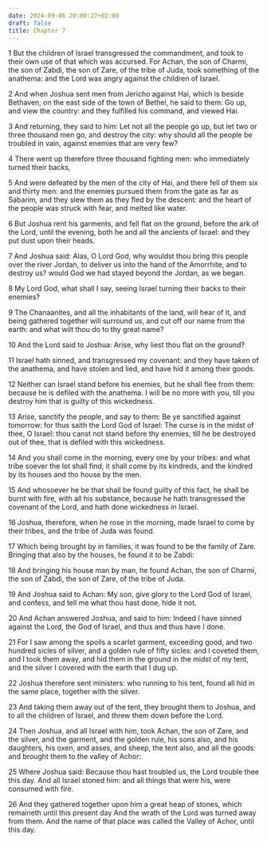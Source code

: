 ```yaml
---
date: 2024-09-06 20:00:27+02:00
draft: false
title: Chapter 7
---
```




1 But the children of Israel transgressed the commandment, and took to their own use of that which was accursed. For Achan, the son of Charmi, the son of Zabdi, the son of Zare, of the tribe of Juda, took something of the anathema: and the Lord was angry against the children of Israel.

2 And when Joshua sent men from Jericho against Hai, which is beside Bethaven, on the east side of the town of Bethel, he said to them: Go up, and view the country: and they fulfilled his command, and viewed Hai.

3 And returning, they said to him: Let not all the people go up, but let two or three thousand men go, and destroy the city: why should all the people be troubled in vain, against enemies that are very few?

4 There went up therefore three thousand fighting men: who immediately turned their backs,

5 And were defeated by the men of the city of Hai, and there fell of them six and thirty men: and the enemies pursued them from the gate as far as Sabarim, and they slew them as they fled by the descent: and the heart of the people was struck with fear, and melted like water.

6 But Joshua rent his garments, and fell flat on the ground, before the ark of the Lord, until the evening, both he and all the ancients of Israel: and they put dust upon their heads.

7 And Joshua said: Alas, O Lord God, why wouldst thou bring this people over the river Jordan, to deliver us into the hand of the Amorrhite, and to destroy us? would God we had stayed beyond the Jordan, as we began.

8 My Lord God, what shall I say, seeing Israel turning their backs to their enemies?

9 The Chanaanites, and all the inhabitants of the land, will hear of it, and being gathered together will surround us, and cut off our name from the earth: and what wilt thou do to thy great name?

10 And the Lord said to Joshua: Arise, why liest thou flat on the ground?

11 Israel hath sinned, and transgressed my covenant: and they have taken of the anathema, and have stolen and lied, and have hid it among their goods.

12 Neither can Israel stand before his enemies, but he shall flee from them: because he is defiled with the anathema. I will be no more with you, till you destroy him that is guilty of this wickedness.

13 Arise, sanctify the people, and say to them: Be ye sanctified against tomorrow: for thus saith the Lord God of Israel: The curse is in the midst of thee, O Israel: thou canst not stand before thy enemies, till he be destroyed out of thee, that is defiled with this wickedness.

14 And you shall come in the morning, every one by your tribes: and what tribe soever the lot shall find, it shall come by its kindreds, and the kindred by its houses and tho house by the men.

15 And whosoever he be that shall be found guilty of this fact, he shall be burnt with fire, with all his substance, because he hath transgressed the covenant of the Lord, and hath done wickedness in Israel.

16 Joshua, therefore, when he rose in the morning, made Israel to come by their tribes, and the tribe of Juda was found.

17 Which being brought by in families, it was found to be the family of Zare. Bringing that also by the houses, he found it to be Zabdi:

18 And bringing his house man by man, he found Achan, the son of Charmi, the son of Zabdi, the son of Zare, of the tribe of Juda.

19 And Joshua said to Achan: My son, give glory to the Lord God of Israel, and confess, and tell me what thou hast done, hide it not.

20 And Achan answered Joshua, and said to him: Indeed I have sinned against the Lord, the God of Israel, and thus and thus have I done.

21 For I saw among the spoils a scarlet garment, exceeding good, and two hundred sicles of silver, and a golden rule of fifty sicles: and I coveted them, and I took them away, and hid them in the ground in the midst of my tent, and the silver I covered with the earth that I dug up.

22 Joshua therefore sent ministers: who running to his tent, found all hid in the same place, together with the silver.

23 And taking them away out of the tent, they brought them to Joshua, and to all the children of Israel, and threw them down before the Lord.

24 Then Joshua, and all Israel with him, took Achan, the son of Zare, and the silver, and the garment, and the golden rule, his sons also, and his daughters, his oxen, and asses, and sheep, the tent also, and all the goods: and brought them to the valley of Achor:

25 Where Joshua said: Because thou hast troubled us, the Lord trouble thee this day. And all Israel stoned him: and all things that were his, were consumed with fire.

26 And they gathered together upon him a great heap of stones, which remaineth until this present day And the wrath of the Lord was turned away from them. And the name of that place was called the Valley of Achor, until this day.

